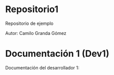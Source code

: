 # Repositorio1
Repositorio de ejemplo

Autor: Camilo Granda Gómez

# Documentación 1 (Dev1)
Documentación del desarrollador 1: